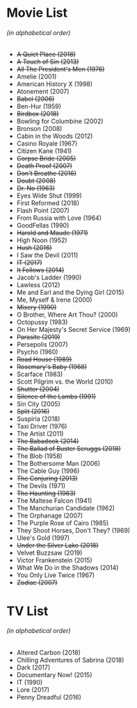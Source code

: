 # Movie List
###### (in alphabetical order)

* ~~A Quiet Place (2018)~~
* ~~A Touch of Sin (2013)~~
* ~~All The President's Men (1976)~~
* Amelie (2001)
* American History X (1998)
* Atonement (2007)
* ~~Babel (2006)~~
* Ben-Hur (1959)
* ~~Birdbox (2018)~~
* Bowling for Columbine (2002)
* Bronson (2008)
* Cabin in the Woods (2012)
* Casino Royale (1967)
* Citizen Kane (1941)
* ~~Corpse Bride (2005)~~
* ~~Death Proof (2007)~~
* ~~Don't Breathe (2016)~~
* ~~Doubt (2008)~~
* ~~Dr. No (1963)~~
* Eyes Wide Shut (1999)
* First Reformed (2018)
* Flash Point (2007)
* From Russia with Love (1964)
* GoodFellas (1990)
* ~~Harold and Maude (1971)~~
* High Noon (1952)
* ~~Hush (2016)~~
* I Saw the Devil (2011)
* ~~IT (2017)~~
* ~~It Follows (2014)~~
* Jacob's Ladder (1990)
* Lawless (2012)
* Me and Earl and the Dying Girl (2015)
* Me, Myself & Irene (2000)
* ~~Misery (1990)~~
* O Brother, Where Art Thou? (2000)
* Octopussy (1983)
* On Her Majesty's Secret Service (1969)
* ~~Parasite (2019)~~
* Persepolis (2007)
* Psycho (1960)
* ~~Road House (1989)~~
* ~~Rosemary's Baby (1968)~~
* Scarface (1983)
* Scott Pilgrim vs. the World (2010)
* ~~Shutter (2004)~~
* ~~Silence of the Lambs (1991)~~
* Sin City (2005)
* ~~Split (2016)~~
* Suspiria (2018)
* Taxi Driver (1976)
* The Artist (2011)
* ~~The Babadook (2014)~~
* ~~The Ballad of Buster Scruggs (2018)~~
* The Blob (1958)
* The Bothersome Man (2006)
* The Cable Guy (1996)
* ~~The Conjuring (2013)~~
* The Devils (1971)
* ~~The Haunting (1963)~~
* The Maltese Falcon (1941)
* The Manchurian Candidate (1962)
* The Orphanage (2007)
* The Purple Rose of Cairo (1985)
* They Shoot Horses, Don't They? (1969)
* Ulee's Gold (1997)
* ~~Under the Silver Lake (2018)~~
* Velvet Buzzsaw (2019)
* Victor Frankenstein (2015)
* What We Do in the Shadows (2014)
* You Only Live Twice (1967)
* ~~Zodiac (2007)~~

# TV List
###### (in alphabetical order)

* Altered Carbon (2018)
* Chilling Adventures of Sabrina (2018)
* Dark (2017)
* Documentary Now! (2015)
* IT (1990)
* Lore (2017)
* Penny Dreadful (2016)
